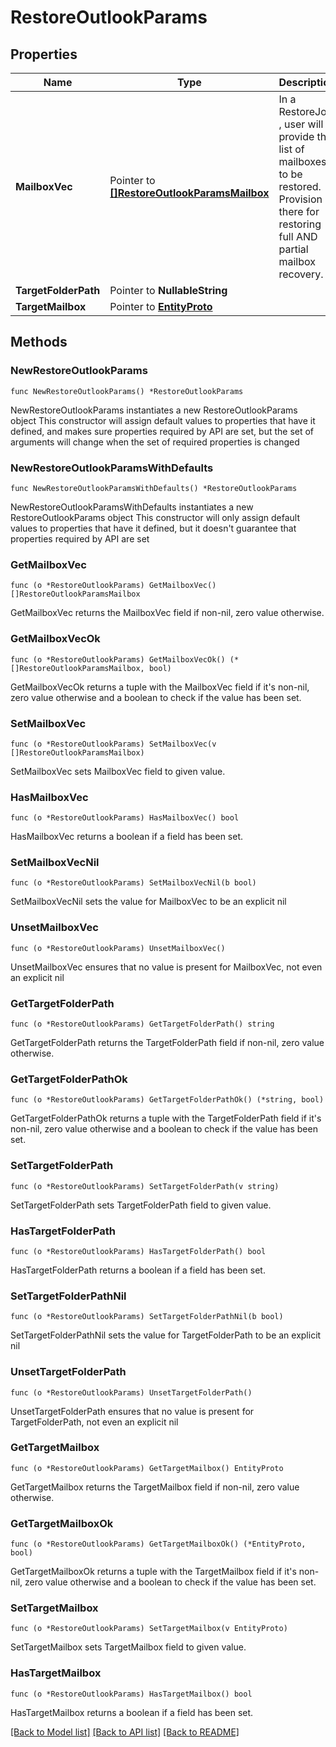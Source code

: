 # RestoreOutlookParams

## Properties

Name | Type | Description | Notes
------------ | ------------- | ------------- | -------------
**MailboxVec** | Pointer to [**[]RestoreOutlookParamsMailbox**](RestoreOutlookParamsMailbox.md) | In a RestoreJob , user will provide the list of mailboxes to be restored. Provision is there for restoring full AND partial mailbox recovery. | [optional] 
**TargetFolderPath** | Pointer to **NullableString** |  | [optional] 
**TargetMailbox** | Pointer to [**EntityProto**](EntityProto.md) |  | [optional] 

## Methods

### NewRestoreOutlookParams

`func NewRestoreOutlookParams() *RestoreOutlookParams`

NewRestoreOutlookParams instantiates a new RestoreOutlookParams object
This constructor will assign default values to properties that have it defined,
and makes sure properties required by API are set, but the set of arguments
will change when the set of required properties is changed

### NewRestoreOutlookParamsWithDefaults

`func NewRestoreOutlookParamsWithDefaults() *RestoreOutlookParams`

NewRestoreOutlookParamsWithDefaults instantiates a new RestoreOutlookParams object
This constructor will only assign default values to properties that have it defined,
but it doesn't guarantee that properties required by API are set

### GetMailboxVec

`func (o *RestoreOutlookParams) GetMailboxVec() []RestoreOutlookParamsMailbox`

GetMailboxVec returns the MailboxVec field if non-nil, zero value otherwise.

### GetMailboxVecOk

`func (o *RestoreOutlookParams) GetMailboxVecOk() (*[]RestoreOutlookParamsMailbox, bool)`

GetMailboxVecOk returns a tuple with the MailboxVec field if it's non-nil, zero value otherwise
and a boolean to check if the value has been set.

### SetMailboxVec

`func (o *RestoreOutlookParams) SetMailboxVec(v []RestoreOutlookParamsMailbox)`

SetMailboxVec sets MailboxVec field to given value.

### HasMailboxVec

`func (o *RestoreOutlookParams) HasMailboxVec() bool`

HasMailboxVec returns a boolean if a field has been set.

### SetMailboxVecNil

`func (o *RestoreOutlookParams) SetMailboxVecNil(b bool)`

 SetMailboxVecNil sets the value for MailboxVec to be an explicit nil

### UnsetMailboxVec
`func (o *RestoreOutlookParams) UnsetMailboxVec()`

UnsetMailboxVec ensures that no value is present for MailboxVec, not even an explicit nil
### GetTargetFolderPath

`func (o *RestoreOutlookParams) GetTargetFolderPath() string`

GetTargetFolderPath returns the TargetFolderPath field if non-nil, zero value otherwise.

### GetTargetFolderPathOk

`func (o *RestoreOutlookParams) GetTargetFolderPathOk() (*string, bool)`

GetTargetFolderPathOk returns a tuple with the TargetFolderPath field if it's non-nil, zero value otherwise
and a boolean to check if the value has been set.

### SetTargetFolderPath

`func (o *RestoreOutlookParams) SetTargetFolderPath(v string)`

SetTargetFolderPath sets TargetFolderPath field to given value.

### HasTargetFolderPath

`func (o *RestoreOutlookParams) HasTargetFolderPath() bool`

HasTargetFolderPath returns a boolean if a field has been set.

### SetTargetFolderPathNil

`func (o *RestoreOutlookParams) SetTargetFolderPathNil(b bool)`

 SetTargetFolderPathNil sets the value for TargetFolderPath to be an explicit nil

### UnsetTargetFolderPath
`func (o *RestoreOutlookParams) UnsetTargetFolderPath()`

UnsetTargetFolderPath ensures that no value is present for TargetFolderPath, not even an explicit nil
### GetTargetMailbox

`func (o *RestoreOutlookParams) GetTargetMailbox() EntityProto`

GetTargetMailbox returns the TargetMailbox field if non-nil, zero value otherwise.

### GetTargetMailboxOk

`func (o *RestoreOutlookParams) GetTargetMailboxOk() (*EntityProto, bool)`

GetTargetMailboxOk returns a tuple with the TargetMailbox field if it's non-nil, zero value otherwise
and a boolean to check if the value has been set.

### SetTargetMailbox

`func (o *RestoreOutlookParams) SetTargetMailbox(v EntityProto)`

SetTargetMailbox sets TargetMailbox field to given value.

### HasTargetMailbox

`func (o *RestoreOutlookParams) HasTargetMailbox() bool`

HasTargetMailbox returns a boolean if a field has been set.


[[Back to Model list]](../README.md#documentation-for-models) [[Back to API list]](../README.md#documentation-for-api-endpoints) [[Back to README]](../README.md)


